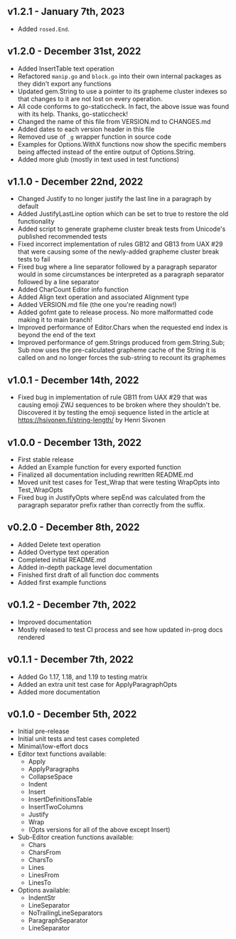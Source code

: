 v1.2.1 - January 7th, 2023
--------------------------
* Added `rosed.End`.

v1.2.0 - December 31st, 2022
----------------------------
* Added InsertTable text operation
* Refactored `manip.go` and `block.go` into their own internal packages as they
didn't export any functions
* Updated gem.String to use a pointer to its grapheme cluster indexes so that
changes to it are not lost on every operation.
* All code conforms to go-staticcheck. In fact, the above issue was found with
its help. Thanks, go-staticcheck!
* Changed the name of this file from VERSION.md to CHANGES.md
* Added dates to each version header in this file
* Removed use of `_g` wrapper function in source code
* Examples for Options.WithX functions now show the specific members being
affected instead of the entire output of Options.String.
* Added more glub (mostly in text used in test functions)

v1.1.0 - December 22nd, 2022
----------------------------
* Changed Justify to no longer justify the last line in a paragraph by default
* Added JustifyLastLine option which can be set to true to restore the old
functionality
* Added script to generate grapheme cluster break tests from Unicode's published
recommended tests
* Fixed incorrect implementation of rules GB12 and GB13 from UAX #29 that were
causing some of the newly-added grapheme cluster break tests to fail
* Fixed bug where a line separator followed by a paragraph separator would in
some circumstances be interpreted as a paragraph separator followed by a line
separator
* Added CharCount Editor info function
* Added Align text operation and associated Alignment type
* Added VERSION.md file (the one you're reading now!)
* Added gofmt gate to release process. No more malformatted code making it to
main branch!
* Improved performance of Editor.Chars when the requested end index is beyond
the end of the text
* Improved performance of gem.Strings produced from gem.String.Sub; Sub now uses
the pre-calculated grapheme cache of the String it is called on and no longer
forces the sub-string to recount its graphemes

v1.0.1 - December 14th, 2022
----------------------------
* Fixed bug in implementation of rule GB11 from UAX #29 that was causing emoji
ZWJ sequences to be broken where they shouldn't be. Discovered it by testing the
emoji sequence listed in the article at https://hsivonen.fi/string-length/ by
Henri Sivonen

v1.0.0 - December 13th, 2022
----------------------------
* First stable release
* Added an Example function for every exported function
* Finalized all documentation including rewritten README.md
* Moved unit test cases for Test_Wrap that were testing WrapOpts into
Test_WrapOpts
* Fixed bug in JustifyOpts where sepEnd was calculated from the paragraph
separator prefix rather than correctly from the suffix.

v0.2.0 - December 8th, 2022
---------------------------
* Added Delete text operation
* Added Overtype text operation
* Completed initial README.md
* Added in-depth package level documentation
* Finished first draft of all function doc comments
* Added first example functions

v0.1.2 - December 7th, 2022
---------------------------
* Improved documentation
* Mostly released to test CI process and see how updated in-prog docs rendered

v0.1.1 - December 7th, 2022
---------------------------
* Added Go 1.17, 1.18, and 1.19 to testing matrix
* Added an extra unit test case for ApplyParagraphOpts
* Added more documentation

v0.1.0 - December 5th, 2022
---------------------------
* Initial pre-release
* Initial unit tests and test cases completed
* Minimal/low-effort docs
* Editor text functions available:
  * Apply
  * ApplyParagraphs
  * CollapseSpace
  * Indent
  * Insert
  * InsertDefinitionsTable
  * InsertTwoColumns
  * Justify
  * Wrap
  * (Opts versions for all of the above except Insert)
* Sub-Editor creation functions available:
  * Chars
  * CharsFrom
  * CharsTo
  * Lines
  * LinesFrom
  * LinesTo
* Options available:
  * IndentStr
  * LineSeparator
  * NoTrailingLineSeparators
  * ParagraphSeparator
  * LineSeparator
